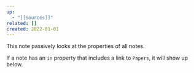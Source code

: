 ```yaml
---
up:
  - "[[Sources]]"
related: []
created: 2022-01-01
---
```

This note passively looks at the properties of all notes.

If a note has an `in` property that includes a link to `Papers`, it will show up below.
